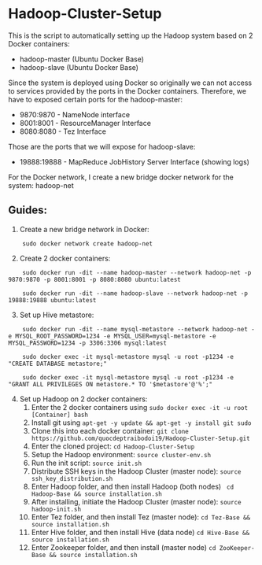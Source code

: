 # Hadoop-Cluster-Setup
This is the script to automatically setting up the Hadoop system based on 2 Docker containers:
- hadoop-master (Ubuntu Docker Base)
- hadoop-slave (Ubuntu Docker Base)

Since the system is deployed using Docker so originally we can not access to services provided by the ports in the Docker containers. Therefore, we have to exposed certain ports for the hadoop-master:
- 9870:9870 - NameNode interface
- 8001:8001 - ResourceManager Interface
- 8080:8080 - Tez Interface

Those are the ports that we will expose for hadoop-slave:
- 19888:19888 - MapReduce JobHistory Server Interface (showing logs)

For the Docker network, I create a new bridge docker network for the system: hadoop-net

## Guides:
1. Create a new bridge network in Docker:
```
    sudo docker network create hadoop-net
```
2. Create 2 docker containers:
```
    sudo docker run -dit --name hadoop-master --network hadoop-net -p 9870:9870 -p 8001:8001 -p 8080:8080 ubuntu:latest
```
```
    sudo docker run -dit --name hadoop-slave --network hadoop-net -p 19888:19888 ubuntu:latest
```
3. Set up Hive metastore:
```
    sudo docker run -dit --name mysql-metastore --network hadoop-net -e MYSQL_ROOT_PASSWORD=1234 -e MYSQL_USER=mysql-metastore -e MYSQL_PASSWORD=1234 -p 3306:3306 mysql:latest
```
```
    sudo docker exec -it mysql-metastore mysql -u root -p1234 -e "CREATE DATABASE metastore;"
```
```
    sudo docker exec -it mysql-metastore mysql -u root -p1234 -e "GRANT ALL PRIVILEGES ON metastore.* TO '$metastore'@'%';"
```
4. Set up Hadoop on 2 docker containers:
    1. Enter the 2 docker containers using ```sudo docker exec -it -u root [Container] bash```
    2. Install git using ``` apt-get -y update && apt-get -y install git sudo ```
    3. Clone this into each docker container: ``` git clone https://github.com/quocdeptraibodoi19/Hadoop-Cluster-Setup.git ```
    4. Enter the cloned project: ``` cd Hadoop-Cluster-Setup ```
    5. Setup the Hadoop environment: ``` source cluster-env.sh ```
    6. Run the init script: ``` source init.sh ```
    7. Distribute SSH keys in the Hadoop Cluster (master node): ``` source ssh_key_distribution.sh ```
    8. Enter Hadoop folder, and then install Hadoop (both nodes) ``` cd Hadoop-Base && source installation.sh```
    9. After installing, initiate the Hadoop Cluster (master node): ``` source hadoop-init.sh ```
    10. Enter Tez folder, and then install Tez (master node): ``` cd Tez-Base && source installation.sh ```
    11. Enter Hive folder, and then install Hive (data node) ``` cd Hive-Base && source installation.sh ```
    12. Enter Zookeeper folder, and then install (master node) ``` cd ZooKeeper-Base && source installation.sh ```
